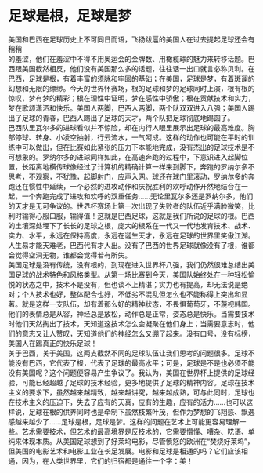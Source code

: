 # 足球是根，足球是梦

美国和巴西在足球历史上不可同日而语，飞扬跋扈的美国人在过去提起足球还会有稍稍  
的羞涩，他们在羞涩中不得不用奥运会的金牌数、用橄榄球的魅力来转移话题。巴西跟美国截然相反，他们没有美国那么多的话题，往往话一出口就言必称贝利。在巴西，足球是根，有着丰富的须脉和牢固的基础；在美国，足球是梦，有着斑谰的幻想和无限的缥缈。今天的世界怀赛场，根的足球和梦的足球同时上演，根有根的惊叹，梦有梦的精彩；根在理性中证明，梦在感性中骄傲；根在贡献技术和实力，梦在歌颂潇洒和快乐。美国人两脚，巴西人两脚，两个队双双进入八强；美国人踢出了足球的青春，巴西人踢出了足球的天才，两个队把足球彻底地踢圆了。  
巴西队里瓦尔多的进球看似并不惊险，却在内行人眼里展示出足球的最高难度。胸部停球、转身、小凌空抽射，行云流水，一气呵成。这样的动作也可能在平时的训练中可以做出，但在比赛如此紧张的压力下本能地完成，没有杰出的足球技术是不可想象的。罗纳尔多的进球同样如此，在高速奔跑的过程中，下意识进入起脚位置，长距离地横传球像经过了计算机的精确计算一样来到脚下，奔跑的罗纳尔多不思考，不观察，不犹豫，起脚射门，应声入网。球还在球门里滚动，罗纳尔多的奔跑还在惯性中延续，一个必然的进攻动作和庆祝胜利的欢呼动作开然地结合在一起，一个奔跑完成了进攻和欢呼的双重任务……无论里瓦尔多还是罗纳尔多，他们的天才是无可争议的。世界杯赛场上第一次出现了失败者的队伍近乎满脸微笑，比利时输得心服口服，输得值！这就是巴西足球，这就是我们所说的足球的根。巴西的土壤深处埋下了长长的足球之根，庞大的根系在一代又一代地发育技术、战术、实力、水平，永远在保持高度，永远在诞生天才，永远在足球的世界里笑傲江湖。人生易才能天难老，巴西代有才人出。没有了巴西的世界足球就像没有了根，谁都会觉得空洞无物，谁都会觉得若有所失。  
美国足球是没有传统，没有根的，到现在进入世界杯八强，我们仍然很难总结出美国足球的战术特色和风格类型。从第一场比赛到今天，美国队始终处在一种轻松愉悦的状态之中，技术不是没有，但也谈不上精湛；实力也有提高，却无法说是绝对；个人技术也好，整体配合也好，不低劣不混乱但怎么也不能称得上突出和显著。就是这样一支队伍，却有着那么好的精神状态，不畏惧葡萄牙，不蔑视韩国。他们的表情总是从容，神经总是放松，动作总是正常，姿态总是快乐。当需要技术时他们天然掏出了技术，天知道这技术怎么会凝聚在他们身上；当需要意志时，他们的意志又让人赞叹，天知道他们的神经怎么又绷了起来。没有口号，没有标榜，美国人在踢真正的快乐足球！  
关于巴西，关于美国，这两支截然不同的足球队伍让我们思考的问题很多。足球不能没有巴西，它代表了根，代表了足球的最高水平；可是，足球是不是也必须不能没有美国呢？这个问题便容易产生争议了。我认为，美国在世界杯上提供的足球经验，可能已经超越了足球的技术经验，更多地提供了足球的精神内容。足球在技术主义的要求下，虽然越来越精致，越来越讲究，越来越成熟，可与此同时，足球也在技术主义的压迫下，失去了应有的天真，应有的生趣，应有的活力……也可以这样说，足球在根的供养同时也是牵制下虽然枝繁叶茂，但作为梦想的飞翔感、飘逸感越来越少了……足球是根，足球是梦。这样的问题在艺术上可能更容易理解一些。艺术需要技术，但艺术的最高境界是反技术的，它需要懵懂、嘈杂、呓语、单纯来体现本质。从美国足球想到了好莱坞电影，尽管愤怒的欧洲在“焚烧好莱坞”，但美国的电影艺术和电影工业在长足发展。电影和足球是相通的吗？它们应该相通，因为，在人类世界里，它们的归宿都是通往一个字：美！
  
